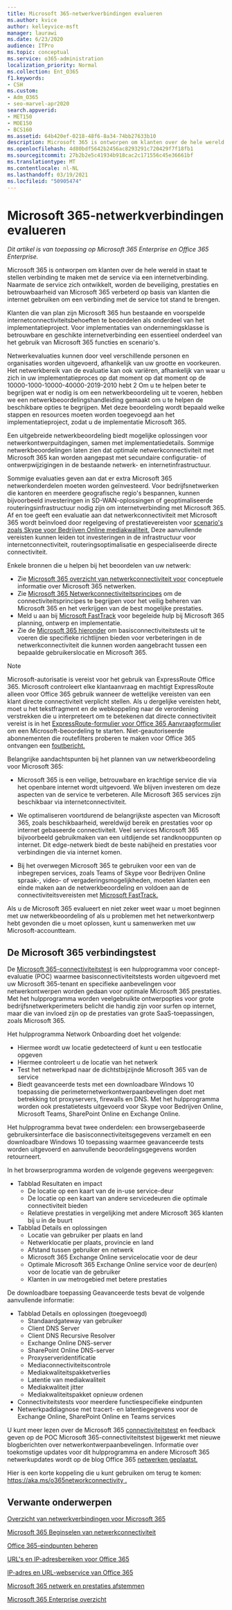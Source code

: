 ```yaml
---
title: Microsoft 365-netwerkverbindingen evalueren
ms.author: kvice
author: kelleyvice-msft
manager: laurawi
ms.date: 6/23/2020
audience: ITPro
ms.topic: conceptual
ms.service: o365-administration
localization_priority: Normal
ms.collection: Ent_O365
f1.keywords:
- CSH
ms.custom:
- Adm_O365
- seo-marvel-apr2020
search.appverid:
- MET150
- MOE150
- BCS160
ms.assetid: 64b420ef-0218-48f6-8a34-74bb27633b10
description: Microsoft 365 is ontworpen om klanten over de hele wereld in staat te stellen verbinding te maken met de service via een internetverbinding. Naarmate de service zich ontwikkelt, worden de beveiliging, prestaties en betrouwbaarheid van Microsoft 365 verbeterd op basis van klanten die internet gebruiken om een verbinding met de service tot stand te brengen.
ms.openlocfilehash: 4d80bdf5642b2456ac8293291c720429f7f18fb1
ms.sourcegitcommit: 27b2b2e5c41934b918cac2c171556c45e36661bf
ms.translationtype: MT
ms.contentlocale: nl-NL
ms.lasthandoff: 03/19/2021
ms.locfileid: "50905474"
---
```

# <a name="assessing-microsoft-365-network-connectivity"></a>Microsoft 365-netwerkverbindingen evalueren

*Dit artikel is van toepassing op Microsoft 365 Enterprise en Office 365 Enterprise.*

Microsoft 365 is ontworpen om klanten over de hele wereld in staat te stellen verbinding te maken met de service via een internetverbinding. Naarmate de service zich ontwikkelt, worden de beveiliging, prestaties en betrouwbaarheid van Microsoft 365 verbeterd op basis van klanten die internet gebruiken om een verbinding met de service tot stand te brengen.
  
Klanten die van plan zijn Microsoft 365 hun bestaande en voorspelde internetconnectiviteitsbehoeften te beoordelen als onderdeel van het implementatieproject. Voor implementaties van ondernemingsklasse is betrouwbare en geschikte internetverbinding een essentieel onderdeel van het gebruik van Microsoft 365 functies en scenario's.
  
Netwerkevaluaties kunnen door veel verschillende personen en organisaties worden uitgevoerd, afhankelijk van uw grootte en voorkeuren. Het netwerkbereik van de evaluatie kan ook variëren, afhankelijk van waar u zich in uw implementatieproces op dat moment op dat moment op de 10000-1000-10000-40000-2019-2010 hebt 2 Om u te helpen beter te begrijpen wat er nodig is om een netwerkbeoordeling uit te voeren, hebben we een netwerkbeoordelingshandleiding gemaakt om u te helpen de beschikbare opties te begrijpen. Met deze beoordeling wordt bepaald welke stappen en resources moeten worden toegevoegd aan het implementatieproject, zodat u de implementatie Microsoft 365.
  
Een uitgebreide netwerkbeoordeling biedt mogelijke oplossingen voor netwerkontwerpuitdagingen, samen met implementatiedetails. Sommige netwerkbeoordelingen laten zien dat optimale netwerkconnectiviteit met Microsoft 365 kan worden aangepast met secundaire configuratie- of ontwerpwijzigingen in de bestaande netwerk- en internetinfrastructuur.

Sommige evaluaties geven aan dat er extra Microsoft 365 netwerkonderdelen moeten worden geïnvesteerd. Voor bedrijfsnetwerken die kantoren en meerdere geografische regio's bespannen, kunnen bijvoorbeeld investeringen in SD-WAN-oplossingen of geoptimaliseerde routeringsinfrastructuur nodig zijn om internetverbinding met Microsoft 365. Af en toe geeft een evaluatie aan dat netwerkconnectiviteit met Microsoft 365 wordt beïnvloed door regelgeving of prestatievereisten voor [scenario's zoals Skype voor Bedrijven Online mediakwaliteit.](https://support.office.com/article/Media-Quality-and-Network-Connectivity-Performance-in-Skype-for-Business-Online-5fe3e01b-34cf-44e0-b897-b0b2a83f0917) Deze aanvullende vereisten kunnen leiden tot investeringen in de infrastructuur voor internetconnectiviteit, routeringsoptimalisatie en gespecialiseerde directe connectiviteit.

Enkele bronnen die u helpen bij het beoordelen van uw netwerk:

- Zie [Microsoft 365 overzicht van netwerkconnectiviteit voor](microsoft-365-networking-overview.md) conceptuele informatie over Microsoft 365 netwerken.
- Zie [Microsoft 365 Netwerkconnectiviteitsprincipes](./microsoft-365-network-connectivity-principles.md) om de connectiviteitsprincipes te begrijpen voor het veilig beheren van Microsoft 365 en het verkrijgen van de best mogelijke prestaties.
- Meld u aan bij [Microsoft FastTrack](https://www.microsoft.com/fasttrack) voor begeleide hulp bij Microsoft 365 planning, ontwerp en implementatie. 
- Zie de [Microsoft 365 hieronder](assessing-network-connectivity.md#the-microsoft-365-connectivity-test) om basisconnectiviteitstests uit te voeren die specifieke richtlijnen bieden voor verbeteringen in de netwerkconnectiviteit die kunnen worden aangebracht tussen een bepaalde gebruikerslocatie en Microsoft 365.

> [!NOTE]
> Microsoft-autorisatie is vereist voor het gebruik van ExpressRoute Office 365. Microsoft controleert elke klantaanvraag en machtigt ExpressRoute alleen voor Office 365 gebruik wanneer de wettelijke vereisten van een klant directe connectiviteit verplicht stellen. Als u dergelijke vereisten hebt, moet u het tekstfragment en de webkoppeling naar de verordening verstrekken die u interpreteert om te betekenen dat directe connectiviteit vereist is in het [ExpressRoute-formulier voor Office 365 Aanvraagformulier](https://aka.ms/O365ERReview) om een Microsoft-beoordeling te starten. Niet-geautoriseerde abonnementen die routefilters proberen te maken voor Office 365 ontvangen een [foutbericht.](https://support.microsoft.com/kb/3181709)
  
Belangrijke aandachtspunten bij het plannen van uw netwerkbeoordeling voor Microsoft 365:
  
- Microsoft 365 is een veilige, betrouwbare en krachtige service die via het openbare internet wordt uitgevoerd. We blijven investeren om deze aspecten van de service te verbeteren. Alle Microsoft 365 services zijn beschikbaar via internetconnectiviteit.

- We optimaliseren voortdurend de belangrijkste aspecten van Microsoft 365, zoals beschikbaarheid, wereldwijd bereik en prestaties voor op internet gebaseerde connectiviteit. Veel services Microsoft 365 bijvoorbeeld gebruikmaken van een uitdijende set randknooppunten op internet. Dit edge-netwerk biedt de beste nabijheid en prestaties voor verbindingen die via internet komen.

- Bij het overwegen Microsoft 365 te gebruiken voor een van de inbegrepen services, zoals Teams of Skype voor Bedrijven Online spraak-, video- of vergaderingsmogelijkheden, moeten klanten een einde maken aan de netwerkbeoordeling en voldoen aan de connectiviteitsvereisten met [Microsoft FastTrack.](https://www.microsoft.com/fasttrack)

Als u de Microsoft 365 evalueert en niet zeker weet waar u moet beginnen met uw netwerkbeoordeling of als u problemen met het netwerkontwerp hebt gevonden die u moet oplossen, kunt u samenwerken met uw Microsoft-accountteam.

## <a name="the-microsoft-365-connectivity-test"></a>De Microsoft 365 verbindingstest

De [Microsoft 365-connectiviteitstest](https://aka.ms/netonboard) is een hulpprogramma voor concept-evaluatie (POC) waarmee basisconnectiviteitstests worden uitgevoerd met uw Microsoft 365-tenant en specifieke aanbevelingen voor netwerkontwerpen worden gedaan voor optimale Microsoft 365 prestaties. Met het hulpprogramma worden veelgebruikte ontwerpopties voor grote bedrijfsnetwerkperimeters belicht die handig zijn voor surfen op internet, maar die van invloed zijn op de prestaties van grote SaaS-toepassingen, zoals Microsoft 365.

Het hulpprogramma Network Onboarding doet het volgende:

- Hiermee wordt uw locatie gedetecteerd of kunt u een testlocatie opgeven
- Hiermee controleert u de locatie van het netwerk
- Test het netwerkpad naar de dichtstbijzijnde Microsoft 365 van de service
- Biedt geavanceerde tests met een downloadbare Windows 10 toepassing die perimeternetwerkontwerpaanbevelingen doet met betrekking tot proxyservers, firewalls en DNS. Met het hulpprogramma worden ook prestatietests uitgevoerd voor Skype voor Bedrijven Online, Microsoft Teams, SharePoint Online en Exchange Online.

Het hulpprogramma bevat twee onderdelen: een browsergebaseerde gebruikersinterface die basisconnectiviteitsgegevens verzamelt en een downloadbare Windows 10 toepassing waarmee geavanceerde tests worden uitgevoerd en aanvullende beoordelingsgegevens worden retourneert.

In het browserprogramma worden de volgende gegevens weergegeven:

- Tabblad Resultaten en impact
  - De locatie op een kaart van de in-use service-deur
  - De locatie op een kaart van andere servicedeuren die optimale connectiviteit bieden
  - Relatieve prestaties in vergelijking met andere Microsoft 365 klanten bij u in de buurt
- Tabblad Details en oplossingen
  - Locatie van gebruiker per plaats en land
  - Netwerklocatie per plaats, provincie en land
  - Afstand tussen gebruiker en netwerk
  - Microsoft 365 Exchange Online servicelocatie voor de deur
  - Optimale Microsoft 365 Exchange Online service voor de deur(en) voor de locatie van de gebruiker
  - Klanten in uw metrogebied met betere prestaties

De downloadbare toepassing Geavanceerde tests bevat de volgende aanvullende informatie:

- Tabblad Details en oplossingen (toegevoegd)
  - Standaardgateway van gebruiker
  - Client DNS Server
  - Client DNS Recursive Resolver
  - Exchange Online DNS-server
  - SharePoint Online DNS-server
  - Proxyserveridentificatie
  - Mediaconnectiviteitscontrole
  - Mediakwaliteitspakketverlies
  - Latentie van mediakwaliteit
  - Mediakwaliteit jitter
  - Mediakwaliteitspakket opnieuw ordenen
- Connectiviteitstests voor meerdere functiespecifieke eindpunten
- Netwerkpaddiagnose met tracert- en latentiegegevens voor de Exchange Online, SharePoint Online en Teams services

U kunt meer lezen over de Microsoft 365 [connectiviteitstest](https://techcommunity.microsoft.com/t5/Office-365-Networking/Updated-Office-365-Network-Onboarding-Tool-POC-with-new-network/m-p/711130#M130) en feedback geven op de POC Microsoft 365-connectiviteitstest bijgewerkt met nieuwe blogberichten over netwerkontwerpaanbevelingen. Informatie over toekomstige updates voor dit hulpprogramma en andere Microsoft 365 netwerkupdates wordt op de blog Office 365 [netwerken geplaatst.](https://techcommunity.microsoft.com/t5/Office-365-Networking/bd-p/Office365Networking)
  
Hier is een korte koppeling die u kunt gebruiken om terug te komen: [ https://aka.ms/o365networkconnectivity .](./microsoft-365-network-connectivity-principles.md)
  
## <a name="related-topics"></a>Verwante onderwerpen

[Overzicht van netwerkverbindingen voor Microsoft 365](microsoft-365-networking-overview.md)

[Microsoft 365 Beginselen van netwerkconnectiviteit](./microsoft-365-network-connectivity-principles.md)

[Office 365-eindpunten beheren](managing-office-365-endpoints.md)

[URL's en IP-adresbereiken voor Office 365](urls-and-ip-address-ranges.md)

[IP-adres en URL-webservice van Office 365](microsoft-365-ip-web-service.md)

[Microsoft 365 netwerk en prestaties afstemmen](network-planning-and-performance.md)

[Microsoft 365 Enterprise overzicht](microsoft-365-overview.md)
